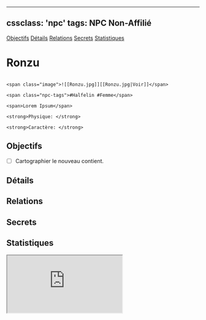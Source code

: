 
---
cssclass: 'npc'
tags: NPC Non-Affilié
---
<span class="nav">[Objectifs](#Objectifs) [Détails](#Détails)  [Relations](#Relations) [Secrets](#Secrets) [Statistiques](#Statistiques)</span>

# Ronzu
```ad-desc

<span class="image">![[Ronzu.jpg]][[Ronzu.jpg|Voir]]</span>

<span class="npc-tags">#Halfelin #Femme</span>

<span>Lorem Ipsum</span>

<strong>Physique: </strong>

<strong>Caractère: </strong>
```

## Objectifs
- [ ] Cartographier le nouveau contient.

## Détails

## Relations

## Secrets

## Statistiques
<iframe class="embedded-statblock" src="https://pathfinderdashboard.com/Creatures/Astronomer.html"></iframe>